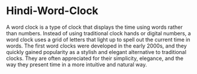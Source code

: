 # Hindi-Word-Clock
A word clock is a type of clock that displays the time using words rather than numbers. 
Instead of using traditional clock hands or digital numbers, a word clock uses a grid of 
letters that light up to spell out the current time in words. 
The first word clocks were developed in the early 2000s, and they quickly gained 
popularity as a stylish and elegant alternative to traditional clocks. They are often 
appreciated for their simplicity, elegance, and the way they present time in a more 
intuitive and natural way. 
